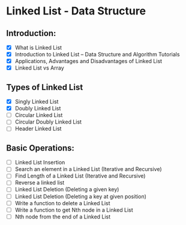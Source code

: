 # Linked List - Data Structure

## Introduction:
- [x] What is Linked List
- [x] Introduction to Linked List – Data Structure and Algorithm Tutorials
- [x] Applications, Advantages and Disadvantages of Linked List
- [x] Linked List vs Array
## Types of Linked List
- [x] Singly Linked List
- [x] Doubly Linked List
- [ ] Circular Linked List
- [ ] Circular Doubly Linked List
- [ ] Header Linked List
## Basic Operations:
- [ ] Linked List Insertion
- [ ] Search an element in a Linked List (Iterative and Recursive)
- [ ] Find Length of a Linked List (Iterative and Recursive)
- [ ] Reverse a linked list
- [ ] Linked List Deletion (Deleting a given key)
- [ ] Linked List Deletion (Deleting a key at given position)
- [ ] Write a function to delete a Linked List
- [ ] Write a function to get Nth node in a Linked List
- [ ] Nth node from the end of a Linked List
